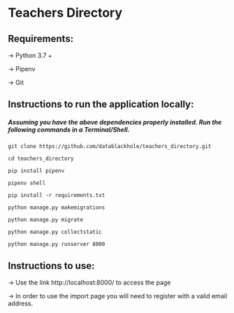 # Teachers Directory

## Requirements:

-> Python 3.7 +

-> Pipenv

-> Git


## Instructions to run the application locally:


##### Assuming you have the above dependencies properly installed. Run the following commands in a Terminal/Shell.

```shell script
git clone https://github.com/datablackhole/teachers_directory.git

cd teachers_directory

pip install pipenv

pipenv shell

pip install -r requirements.txt

python manage.py makemigrations

python manage.py migrate

python manage.py collectstatic

python manage.py runserver 8000
```

## Instructions to use:


-> Use the link http://localhost:8000/ to access the page

-> In order to use the import page you will need to register with a valid email address.
